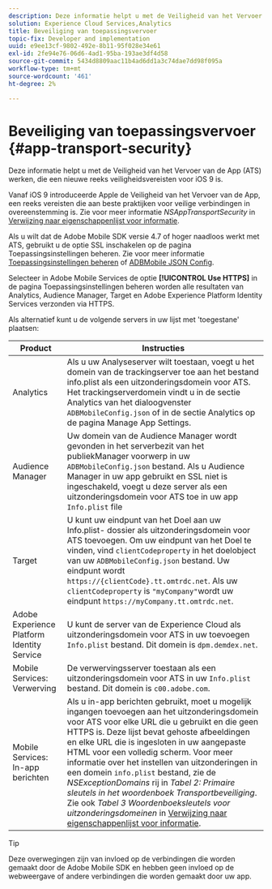 ```yaml
---
description: Deze informatie helpt u met de Veiligheid van het Vervoer van de App (ATS) werken, die een nieuwe reeks veiligheidsvereisten voor iOS 9 is.
solution: Experience Cloud Services,Analytics
title: Beveiliging van toepassingsvervoer
topic-fix: Developer and implementation
uuid: e9ee13cf-9802-492e-8b11-95f028e34e61
exl-id: 2fe94e76-06d6-4ad1-95ba-193ae3df4d58
source-git-commit: 5434d8809aac11b4ad6dd1a3c74dae7dd98f095a
workflow-type: tm+mt
source-wordcount: '461'
ht-degree: 2%

---
```


# Beveiliging van toepassingsvervoer {#app-transport-security}

Deze informatie helpt u met de Veiligheid van het Vervoer van de App (ATS) werken, die een nieuwe reeks veiligheidsvereisten voor iOS 9 is.

Vanaf iOS 9 introduceerde Apple de Veiligheid van het Vervoer van de App, een reeks vereisten die aan beste praktijken voor veilige verbindingen in overeenstemming is. Zie voor meer informatie *NSAppTransportSecurity* in [Verwijzing naar eigenschappenlijst voor informatie](https://developer.apple.com/library/prerelease/ios/technotes/App-Transport-Security-Technote/).

Als u wilt dat de Adobe Mobile SDK versie 4.7 of hoger naadloos werkt met ATS, gebruikt u de optie SSL inschakelen op de pagina Toepassingsinstellingen beheren. Zie voor meer informatie [Toepassingsinstellingen beheren](/help/using/c-manage-app-settings/c-manage-app-settings.md) of [ADBMobile JSON Config](/help/ios/configuration/json-config/json-config.md).

Selecteer in Adobe Mobile Services de optie **[!UICONTROL Use HTTPS]** in de pagina Toepassingsinstellingen beheren worden alle resultaten van Analytics, Audience Manager, Target en Adobe Experience Platform Identity Services verzonden via HTTPS.

Als alternatief kunt u de volgende servers in uw lijst met &#39;toegestane&#39; plaatsen:

| Product | Instructies |
|--- |--- |
| Analytics | Als u uw Analyseserver wilt toestaan, voegt u het domein van de trackingserver toe aan het bestand info.plist als een uitzonderingsdomein voor ATS.  Het trackingserverdomein vindt u in de sectie Analytics van het dialoogvenster  `ADBMobileConfig.json` of in de sectie Analytics op de pagina Manage App Settings. |
| Audience Manager | Uw domein van de Audience Manager wordt gevonden in het serverbezit van het publiekManager voorwerp in uw `ADBMobileConfig.json` bestand.  Als u Audience Manager in uw app gebruikt en SSL niet is ingeschakeld, voegt u deze server als een uitzonderingsdomein voor ATS toe in uw app  `Info.plist` file |
| Target | U kunt uw eindpunt van het Doel aan uw Info.plist- dossier als uitzonderingsdomein voor ATS toevoegen.  Om uw eindpunt van het Doel te vinden, vind `clientCodeproperty` in het doelobject van uw `ADBMobileConfig.json` bestand. Uw eindpunt wordt `https://{clientCode}.tt.omtrdc.net`.  Als uw `clientCodeproperty` is `"myCompany"`wordt uw eindpunt `https://myCompany.tt.omtrdc.net`. |
| Adobe Experience Platform Identity Service | U kunt de server van de Experience Cloud als uitzonderingsdomein voor ATS in uw toevoegen  `Info.plist` bestand. Dit domein is `dpm.demdex.net`. |
| Mobile Services: Verwerving | De verwervingsserver toestaan als een uitzonderingsdomein voor ATS in uw  `Info.plist` bestand. Dit domein is `c00.adobe.com`. |
| Mobile Services: In-app berichten | Als u in-app berichten gebruikt, moet u mogelijk ingangen toevoegen aan het uitzonderingsdomein voor ATS voor elke URL die u gebruikt en die geen HTTPS is. Deze lijst bevat gehoste afbeeldingen en elke URL die is ingesloten in uw aangepaste HTML voor een volledig scherm.  Voor meer informatie over het instellen van uitzonderingen in een domein `info.plist` bestand, zie de *NSExceptionDomains* rij in *Tabel 2: Primaire sleutels in het woordenboek Transportbeveiliging*. Zie ook *Tabel 3 Woordenboeksleutels voor uitzonderingsdomeinen* in [Verwijzing naar eigenschappenlijst voor informatie](https://developer.apple.com/library/prerelease/ios/technotes/App-Transport-Security-Technote/). |

>[!TIP]
>
>Deze overwegingen zijn van invloed op de verbindingen die worden gemaakt door de Adobe Mobile SDK en hebben geen invloed op de webweergave of andere verbindingen die worden gemaakt door uw app.
